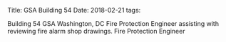 Title: GSA Building 54
Date: 2018-02-21
tags: 

Building 54
GSA
Washington, DC
Fire Protection Engineer assisting with reviewing fire alarm shop drawings.
Fire Protection Engineer
